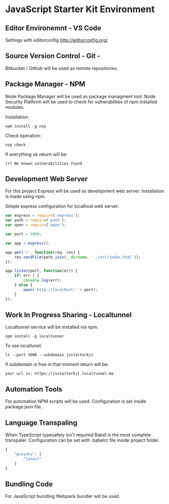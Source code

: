 # JavaScript Starter Kit Environment

## Editor Environemnt - VS Code

Settings with editorconfig http://editorconfig.org/ 

## Source Version Control - Git - 

Bitbucket / Github will be used as remote repositories.

## Package Manager - NPM

Node Package Manager will be used as package managment tool.
Node Security Platform will be used to check for vulnerabilites of npm installed modules.

Installation:
```shell
npm install -g nsp
```

Check operation:
```shell
nsp check
```

If everything ok return will be:
```shell
(+) No known vulnerabilities found
```

## Development Web Server
For this project Express will be used as development web server. Installation is made using npm. 

Simple express configuration for localhost web server:
```javascript
var express = require('express');
var path = require('path');
var open = require('open');

var port = 3000;

var app = express();

app.get('/', function(req, res) {
    res.sendFile(path.join(__dirname, '../src/index.html'));
});

app.listen(port, function(err) {
    if( err ) {
        console.log(err);
    } else {
        open('http://localhost:' + port);
    }
});

```

## Work In Progress Sharing - Localtunnel
Localtunnel service will be installed via npm:
```shell
npm install -g localtunner
```

To use localtunel:
```shell
lt --port 3000 --subdomain jsstarterkit
```

If subdomain is free in that moment return will be:
```shell
your url is: https://jsstarterkit.localtunnel.me 
```

## Automation Tools

For automation NPM scripts will be used. Configuration is set inside package.json file.

## Language Transpaling

When TypeScript typesafety isn't required Babel is the most complete transpaler. 
Configuration can be set with .babelrc file inside project folder.
```javascript
{
    "presets": [
        "latest"
    ]
}
```

## Bundling Code

For JavaScript bundling Webpack bundler will be used.

